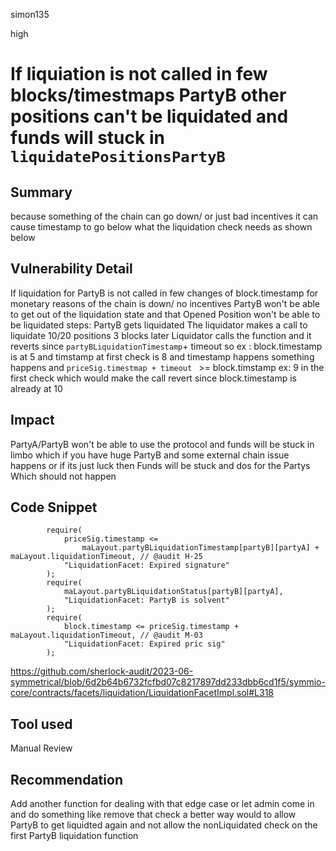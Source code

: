simon135

high

# If liquiation is not called in few blocks/timestmaps PartyB other positions can't be liquidated and funds will stuck  in ` liquidatePositionsPartyB`

## Summary
because something of the chain can go down/ or just bad incentives it can cause timestamp to go below what the liquidation check needs  as shown below 
## Vulnerability Detail
If liquidation for PartyB is not called in few changes of block.timestamp for monetary reasons of the chain is down/ no incentives 
PartyB won't be able to get out of the liquidation state and that Opened Position won't be able to be liquidated 
steps:
PartyB gets liquidated 
The liquidator makes a call to liquidate 10/20 positions 
3 blocks later
Liquidator calls the function and it reverts since `partyBLiquidationTimestamp`+ timeout so ex : block.timestamp is at 5 and timstamp at first check is 8 and timestamp happens something happens and `priceSig.timestmap + timeout ` >= block.timstamp
ex: 9 in the first check which would make the call revert since block.timestamp is already at 10 
## Impact
PartyA/PartyB won't be able to use the protocol and funds will be stuck in limbo which if you have huge PartyB and some external chain issue happens or if its just luck then Funds will be stuck and dos for the Partys Which should not happen 
## Code Snippet
```solidity
        require(
            priceSig.timestamp <=
                maLayout.partyBLiquidationTimestamp[partyB][partyA] + maLayout.liquidationTimeout, // @audit H-25
            "LiquidationFacet: Expired signature"
        );
        require(
            maLayout.partyBLiquidationStatus[partyB][partyA],
            "LiquidationFacet: PartyB is solvent"
        );
        require(
            block.timestamp <= priceSig.timestamp + maLayout.liquidationTimeout, // @audit M-03
            "LiquidationFacet: Expired pric sig"
        );

```
https://github.com/sherlock-audit/2023-06-symmetrical/blob/6d2b64b6732fcfbd07c8217897dd233dbb6cd1f5/symmio-core/contracts/facets/liquidation/LiquidationFacetImpl.sol#L318
## Tool used

Manual Review

## Recommendation
Add another function for dealing with that edge case or let admin come in and do something like remove that check
a better way would to allow PartyB to get liquidted again and not allow the nonLiquidated  check on the first PartyB liquidation function